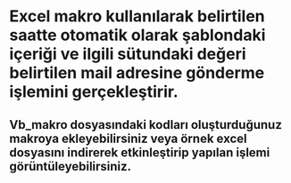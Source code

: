 # Excel makro kullanılarak belirtilen saatte otomatik olarak şablondaki içeriği ve ilgili sütundaki değeri belirtilen mail adresine gönderme işlemini gerçekleştirir.
## Vb_makro dosyasındaki kodları oluşturduğunuz makroya ekleyebilirsiniz veya örnek excel dosyasını indirerek etkinleştirip yapılan işlemi görüntüleyebilirsiniz.
